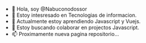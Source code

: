 - 👋 Hola, soy @Nabuconodossor
- 👀 Estoy intesresado en Tecnologias de informacion.
- 🌱 Actualmente estoy aprendiendo Javascript y Vuejs.
- 💞️ Estoy buscando colaborar en projectos Javascript.
- 📫 Proximamente nueva pagina repositorio...

<!---
Nabuconodossor/Nabuconodossor is a ✨ special ✨ repository because its `README.md` (this file) appears on your GitHub profile.
You can click the Preview link to take a look at your changes.
--->
